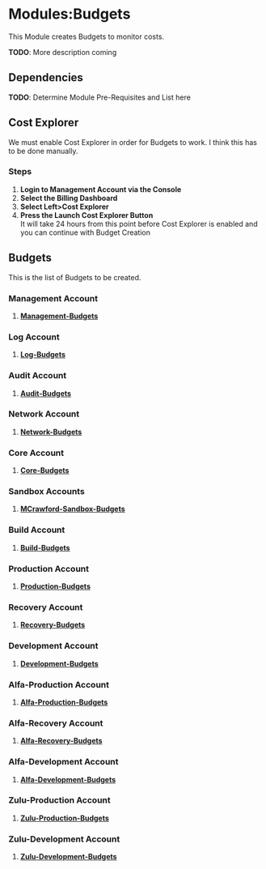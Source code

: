 # Modules:Budgets

This Module creates Budgets to monitor costs.

**TODO**: More description coming

## Dependencies

**TODO**: Determine Module Pre-Requisites and List here

## Cost Explorer

We must enable Cost Explorer in order for Budgets to work. I think this has to be done manually.

### Steps

1. **Login to Management Account via the Console**
1. **Select the Billing Dashboard**
1. **Select Left>Cost Explorer**
1. **Press the Launch Cost Explorer Button**  
    It will take 24 hours from this point before Cost Explorer is enabled and you can continue with Budget Creation

## Budgets

This is the list of Budgets to be created.

### **Management Account**

1. **[Management-Budgets](./BUILD-management-budgets.md)**

### **Log Account**

1. **[Log-Budgets](./BUILD-log-budgets.md)**

### **Audit Account**

1. **[Audit-Budgets](./BUILD-audit-budgets.md)**

### **Network Account**

1. **[Network-Budgets](./BUILD-network-budgets.md)**

### **Core Account**

1. **[Core-Budgets](./BUILD-core-budgets.md)**

### **Sandbox Accounts**

1. **[MCrawford-Sandbox-Budgets](./BUILD-mcrawford-sandbox-budgets.md)**

### **Build Account**

1. **[Build-Budgets](./BUILD-build-budgets.md)**

### **Production Account**

1. **[Production-Budgets](./BUILD-production-budgets.md)**

### **Recovery Account**

1. **[Recovery-Budgets](./BUILD-recovery-budgets.md)**

### **Development Account**

1. **[Development-Budgets](./BUILD-development-budgets.md)**

### **Alfa-Production Account**

1. **[Alfa-Production-Budgets](./BUILD-alfa-production-budgets.md)**

### **Alfa-Recovery Account**

1. **[Alfa-Recovery-Budgets](./BUILD-alfa-recovery-budgets.md)**

### **Alfa-Development Account**

1. **[Alfa-Development-Budgets](./BUILD-alfa-development-budgets.md)**

### **Zulu-Production Account**

1. **[Zulu-Production-Budgets](./BUILD-zulu-production-budgets.md)**

### **Zulu-Development Account**

1. **[Zulu-Development-Budgets](./BUILD-zulu-development-budgets.md)**
